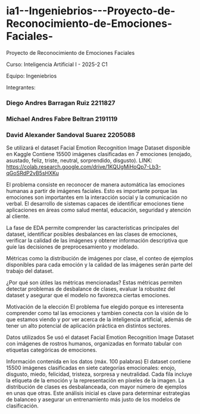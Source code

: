 # ia1--Ingeniebrios---Proyecto-de-Reconocimiento-de-Emociones-Faciales-
Proyecto de Reconocimiento de Emociones Faciales


Curso: Inteligencia Artificial I - 2025-2 C1

Equipo: Ingeniebrios

Integrantes: 
### Diego Andres Barragan Ruiz 2211827
### Michael Andres Fabre Beltran 2191119
### David Alexander Sandoval Suarez 2205088



Se utilizará el dataset Facial Emotion Recognition Image Dataset disponible en Kaggle
Contiene 15500 imágenes clasificadas en 7 emociones (enojado, asustado, feliz, triste, neutral, sorprendido, disgusto). 
LINK: https://colab.research.google.com/drive/1KQUgMiHoQp7-Lb3-qGoSRdP2vB5sHXKu




El problema consiste en reconocer de manera automática las emociones humanas a partir de imágenes faciales. Esto es importante porque las emociones son importantes em la interacción social y la comunicación no verbal. El desarrollo de sistemas capaces de identificar emociones tiene aplicaciones en áreas como salud mental, educación, seguridad y atención al cliente.


La fase de EDA permite comprender las características principales del dataset, identificar posibles desbalances en las clases de emociones, verificar la calidad de las imágenes y obtener información descriptiva que guíe las decisiones de preprocesamiento y modelado.


Métricas como la distribución de imágenes por clase, el conteo de ejemplos disponibles para cada emoción y la calidad de las imágenes serán parte del trabajo del dataset. 

¿Por qué son útiles las métricas mencionadas? 
Estas métricas permiten detectar problemas de desbalance de clases, evaluar la robustez del dataset y asegurar que el modelo no favorezca ciertas emociones. 

Motivación de la elección 
El problema fue elegido porque  es interesenta comprender como tal las emociones y tambien conecta con la visión de lo que estamos viendo y por ver acerca de la inteligencia artificial, además de tener un alto potencial de aplicación práctica en distintos sectores.



Datos utilizados 
Se usó el dataset Facial Emotion Recognition Image Dataset con imágenes de rostros humanos, organizadas en formato tabular con etiquetas categóricas de emociones.

Información contenida en los datos (máx. 100 palabras)
El dataset contiene 15500 imágenes clasificadas en siete categorías emocionales: enojo, disgusto, miedo, felicidad, tristeza, sorpresa y neutralidad. Cada fila incluye la etiqueta de la emoción y la representación en píxeles de la imagen. La distribución de clases es desbalanceada, con mayor número de ejemplos en unas que otras. Este análisis inicial es clave para determinar estrategias de balanceo y asegurar un entrenamiento más justo de los modelos de clasificación.
